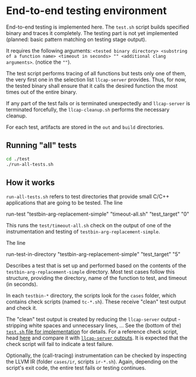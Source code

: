 # End-to-end testing environment

End-to-end testing is implemented here. The `test.sh` script builds specified binary and traces it completely. The testing part is not yet implemented (planned: basic pattern matching on testing stage output).

It requires the following arguments: `<tested binary directory> <substring of a function name> <timeout in seconds> "" <additional clang arguments>`. (notice the `""`).

The test script performs tracing of all functions but tests only one of them, the very first one in the selection list `llcap-server` provides. Thus, for now, the tested binary shall ensure that it calls the desired function the most times out of the entire binary.

If any part of the test fails or is terminated unexpectedly and `llcap-server` is terminated forcefully, the `llcap-cleanup.sh` performs the necessary cleanup.

For each test, artifacts are stored in the `out` and `build` directories.

## Running "all" tests

```bash
cd ./test 
./run-all-tests.sh
```

## How it works

`run-all-tests.sh` refers to test directories that provide small C/C++ applications that are going to be tested. The line

 run-test "testbin-arg-replacement-simple" "timeout-all.sh" "test_target" "0"

This runs the `test/timeout-all.sh` check on the output of one of the instrumentation and testing of `testbin-arg-replacement-simple`.

The line

 run-test-in-directory "testbin-arg-replacement-simple" "test_target" "5"

Describes a test that is set up and performed based on the contents of the `testbin-arg-replacement-simple` directory. Most test cases follow this structure, providing the directory, name of the function to test, and timeout (in seconds).

In each `testbin-*` directory, the scripts look for the `cases` folder, which contains check scripts (named `tc-*.sh`). These receive "clean" test output and check it. 

The "clean" test output is created by reducing the `llcap-server` output - stripping white spaces and unnecessary lines, ... See the (bottom of the) [`test.sh` file for implementation](./test.sh) for details. For a reference check script, head [here](./testbin-arg-replacement-structret-simple/cases/tc-first-call.sh) and compare it with [`llcap-server` outputs](../example-arg-replacement/README.md#primitive-type-instrumentation). It is expected that the check script will fail to indicate a test failure. 

Optionally, the (call-tracing) instrumentation can be checked by inspecting the LLVM IR (folder `cases/ir`, scripts `ir-*.sh`). Again, depending on the script's exit code, the entire test fails or testing continues.
